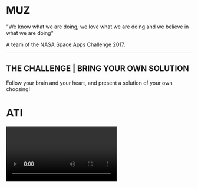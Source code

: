 # MUZ
"We know what we are doing, we love what we are doing and we believe in what we are doing"

A team of the NASA Space Apps Challenge 2017.

---

[//]: # (Image References)
[ATI]: ./img/ATI.png

## THE CHALLENGE | BRING YOUR OWN SOLUTION
Follow your brain and your heart, and present a solution of your own choosing!

# ATI
<video>

### A Flood Early Warning System based on SMS messages

![ATI logo][ATI]

## Mission
This project looks forward to create a system able to warn people in vulnerable situations on upcoming floods so that they can act in advance.
We are deeply motivated by the [Sustainable Development Goal (SDG) 1.5, adopted by the United Nations General Assembly](https://sustainabledevelopment.un.org/post2015/transformingourworld).
On our first approach, we focused on the local city of Comodoro Rivadavia, Chubut, Argentina. This choice has been made as it was severely damaged by a huge flood last month. This has repeated over the last years. The topology of the surroundings and the rainfall increase make this a vulnerable city.

## How it works
It's actually pretty simple. The system uses data from The Weather Company and runs Machine Learning algorithms to make a forecast of the probability of floods in the next 12 hours. In particular, it takes in measurements of the temperature, barometric pressure, wind direction and speed and clouds shape to make predictions based on an Artificial Intelligence model trained with historical data of the region. When the output probability exceeds a predefined level the system fires an alert. This consists on broadcasting a warning SMS message to every cell phone connected to the antennas near the natural hazard.

## The message
The warning message provides information on shelter locations for people as well as livestock. It also gives critical advice on leaving their belongings at home and danger zones.
